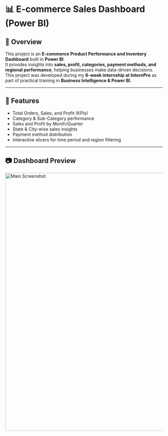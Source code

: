 # 📊 E-commerce Sales Dashboard (Power BI)

## 📌 Overview
This project is an **E-commerce Product Performance and Inventory Dashboard** built in **Power BI**.  
It provides insights into **sales, profit, categories, payment methods, and regional performance**, helping businesses make data-driven decisions.  
This project was developed during my **6-week internship at InternPro** as part of practical training in **Business Intelligence & Power BI**. 

---

## 🎯 Features
- Total Orders, Sales, and Profit (KPIs)
- Category & Sub-Category performance
- Sales and Profit by Month/Quarter
- State & City-wise sales insights
- Payment method distribution
- Interactive slicers for time period and region filtering

---

## 📷 Dashboard Preview
  
<img width="1423" height="823" alt="Main Screenshot" src="https://github.com/user-attachments/assets/bb46b90d-5c46-449d-b780-19127c38964b" />
